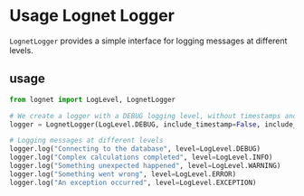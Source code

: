 # Usage Lognet Logger

`LognetLogger` provides a simple interface for logging messages at different levels.

## usage

```python
from lognet import LogLevel, LognetLogger

# We create a logger with a DEBUG logging level, without timestamps and file information
logger = LognetLogger(LogLevel.DEBUG, include_timestamp=False, include_file_info=False)

# Logging messages at different levels
logger.log("Connecting to the database", level=LogLevel.DEBUG)
logger.log("Complex calculations completed", level=LogLevel.INFO)
logger.log("Something unexpected happened", level=LogLevel.WARNING)
logger.log("Something went wrong", level=LogLevel.ERROR)
logger.log("An exception occurred", level=LogLevel.EXCEPTION)